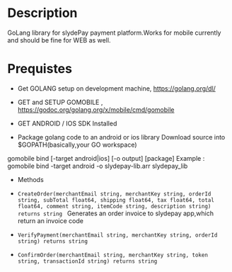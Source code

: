   
Description
================
GoLang library for slydePay payment platform.Works for mobile currently and should be fine for WEB as well.


Prequistes
=================
* Get GOLANG setup on development machine, https://golang.org/dl/

* GET and SETUP GOMOBILE , https://godoc.org/golang.org/x/mobile/cmd/gomobile

* GET ANDROID / IOS SDK Installed

* Package golang code to an android or ios library
  Download source into $GOPATH(basically,your GO workspace)

gomobile bind [-target android|ios] [-o output]  [package]
Example : gomobile bind -target android -o slydepay-lib.arr slydepay_lib

* Methods

- `CreateOrder(merchantEmail string, merchantKey string, orderId string, subTotal float64, shipping float64, tax float64, total float64, comment string, itemCode string, description string) returns string `
Generates an order invoice to slydepay app,which return an invoice code

- `VerifyPayment(merchantEmail string, merchantKey string, orderId string) returns string`

- `ConfirmOrder(merchantEmail string, merchantKey string, token string, transactionId string) returns string `





